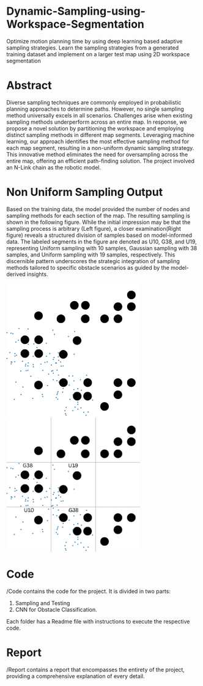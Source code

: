 # Dynamic-Sampling-using-Workspace-Segmentation
Optimize motion planning time by using deep learning based adaptive sampling strategies. Learn the sampling strategies from a generated training dataset and implement on a larger test map using 2D workspace segmentation

# Abstract
Diverse sampling techniques are commonly employed in probabilistic planning approaches to determine paths. However, no single sampling method universally excels in all scenarios. Challenges arise when existing sampling methods underperform across an entire map. In response, we propose a novel solution by partitioning the workspace and employing distinct sampling methods in different map segments. Leveraging machine learning, our approach identifies the most effective sampling method for each map segment, resulting in a non-uniform dynamic sampling strategy. This innovative method eliminates the need for oversampling across the entire map, offering an efficient path-finding solution. The project involved an N-Link chain as the robotic model.

# Non Uniform Sampling Output
Based on the training data, the model provided the number of nodes and sampling methods for each section of the map. The resulting sampling is shown in the following figure. While the initial impression may be that the sampling process is arbitrary (Left figure), a closer examination(Right figure) reveals a structured division of samples based on model-informed data. The labeled segments in the figure are denoted as U10, G38, and U19, representing Uniform sampling with 10 samples, Gaussian sampling with 38 samples, and Uniform sampling with 19 samples, respectively. This discernible pattern underscores the strategic integration of sampling methods tailored to specific obstacle scenarios as guided by the model-derived insights.

<kbd><img src='Results/Iterations_without_outputs/Iteration5/Samled_TM4.png' width='350'></kbd>&nbsp;&nbsp;&nbsp;&nbsp;&nbsp;&nbsp;&nbsp;&nbsp;&nbsp;&nbsp;&nbsp;&nbsp;<kbd><img src='Results/Iterations_without_outputs/Iteration5/G38.png' width='350'></kbd>

# Code
/Code contains the code for the project. It is divided in two parts:
1. Sampling and Testing
2. CNN for Obstacle Classification.

Each folder has a Readme file with instructions to execute the respective code.

# Report
/Report contains a report that encompasses the entirety of the project, providing a comprehensive explanation of every detail.
